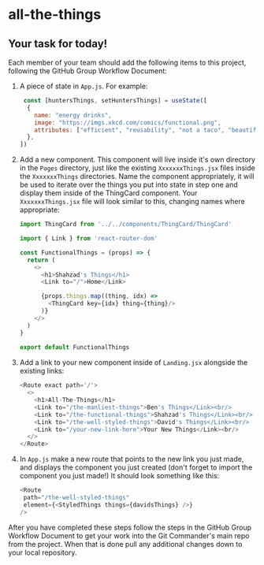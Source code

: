 # all-the-things

## Your task for today!

Each member of your team should add the following items to this project, following the GitHub Group Workflow Document:

1. A piece of state in `App.js`. For example:

    ```javascript
     const [huntersThings, setHuntersThings] = useState([
      {
        name: "energy drinks",
        image: "https://imgs.xkcd.com/comics/functional.png",  
        attributes: ["efficient", "reusability", "not a taco", "beautiful"],
      },
    ])
    ```

2. Add a new component. This component will live inside it's own directory in the `Pages` directory, just like the existing `XxxxxxxThings.jsx` files inside the `XxxxxxxThings` directories. Name the component appropriately, it will be used to iterate over the things you put into state in step one and display them inside of the ThingCard component. Your `XxxxxxxThings.jsx` file will look similar to this, changing names where appropriate:
  
    ```javascript
    import ThingCard from '../../components/ThingCard/ThingCard'

    import { Link } from 'react-router-dom'

    const FunctionalThings = (props) => {
      return (
        <>
          <h1>Shahzad's Things</h1>
          <Link to="/">Home</Link>

          {props.things.map((thing, idx) => 
            <ThingCard key={idx} thing={thing}/>
          )}
        </>
      )
    }
     
    export default FunctionalThings
    ```

3. Add a link to your new component inside of `Landing.jsx` alongside the existing links:

    ```javascript
    <Route exact path='/'>
      <>
        <h1>All-The-Things</h1>
        <Link to="/the-manliest-things">Ben's Things</Link><br/>
        <Link to="/the-functional-things">Shahzad's Things</Link><br/>
        <Link to="/the-well-styled-things">David's Things</Link><br/>
        <Link to="/your-new-link-here">Your New Things</Link><br/>
      </>
    </Route>
    ```

4. In `App.js` make a new route that points to the new link you just made, and displays the component you just created (don't forget to import the component you just made!) It should look something like this:

   	```javascript
   <Route
     path="/the-well-styled-things"
     element={<StyledThings things={davidsThings} />}
   />
   	```

After you have completed these steps follow the steps in the GitHub Group Workflow Document to get your work into the Git Commander's main repo from the project. When that is done pull any additional changes down to your local repository.